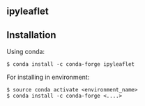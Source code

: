 ## ipyleaflet


## Installation

Using conda:

```
$ conda install -c conda-forge ipyleaflet
```

For installing in environment:
```
$ source conda activate <environment_name>
$ conda install -c conda-forge <....>
```




